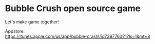 Bubble Crush open source game
======

Let's make game together!


Appstore:     
https://itunes.apple.com/us/app/bubble-crash!/id739776021?ls=1&mt=8
